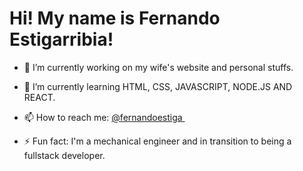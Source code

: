 <h1>Hi! My name is Fernando Estigarribia!</h1>

- 🔭 I’m currently working on my wife's website and personal stuffs.

- 🌱 I’m currently learning HTML, CSS, JAVASCRIPT, NODE.JS AND REACT.

- 📫 How to reach me: <a href="https://www.instagram.com/fernandoestiga" target="_blank">@fernandoestiga </a> <img src="https://cdn-icons-png.flaticon.com/512/87/87390.png" width="15" height="15">  

- ⚡ Fun fact: I'm a mechanical engineer and in transition to being a fullstack developer.
